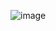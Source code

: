 ![image](https://github.com/ArduinoSet/Raspberry-Pi-Pico/assets/21033375/55aecea9-1030-4bf0-acf1-c9f866ec271d)
